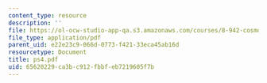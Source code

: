 ```yaml
---
content_type: resource
description: ''
file: https://ol-ocw-studio-app-qa.s3.amazonaws.com/courses/8-942-cosmology-fall-2001/65620229ca3bc912fbbfeb7219605f7b_ps4.pdf
file_type: application/pdf
parent_uid: e22e23c9-066d-0773-f421-33eca45ab16d
resourcetype: Document
title: ps4.pdf
uid: 65620229-ca3b-c912-fbbf-eb7219605f7b
---
```

